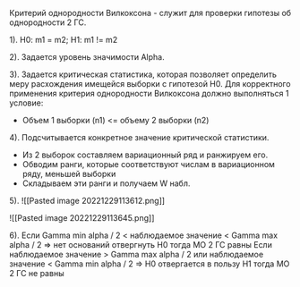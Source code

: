 Критерий однородности Вилкоксона - служит для проверки гипотезы об однородности 2 ГС.

1). H0: m1 = m2;  H1: m1 != m2

2). Задается уровень значимости Alpha.

3). Задается критическая статистика, которая позволяет определить меру 
расхождения имещейся выборки  с гипотезой H0.
Для корректного применения критерия однородности Вилкоксона должно выполняться 1 условие:

* Объем 1 выборки (n1) <= объему 2 выборки (n2)

4). Подсчитывается конкретное значение критической статистики.
* Из 2 выборок составляем вариационный ряд и ранжируем его.
* Обводим ранги, которые соответствуют числам в вариационном ряду, меньшей выборки  
* Складываем эти ранги и получаем W набл.

5).
![[Pasted image 20221229113612.png]]

![[Pasted image 20221229113645.png]]

6). Если Gamma min alpha / 2 < наблюдаемое значение < Gamma max alpha / 2 => нет оснований отвергнуть H0 тогда МО 2 ГС равны
Если наблюдаемое значение > Gamma max alpha / 2 или наблюдаемое значение < Gamma min alpha / 2   =>  H0 отвергается в пользу H1 тогда МО 2 ГС не равны
